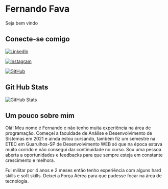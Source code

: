 
# Fernando Fava

Seja bem vindo 

## Conecte-se comigo
[![LinkedIn](https://img.shields.io/badge/LinkedIn-000?style=for-the-badge&logo=linkedin&logoColor=0E76A8)](https://www.linkedin.com/in/fernandofava/)

[![Instagram](https://img.shields.io/badge/Instagram-000?style=for-the-badge&logo=instagram)](https://www.instagram.com/fernando_fava/)

[![GitHub](https://img.shields.io/badge/GitHub-000?style=for-the-badge&logo=GitHub)](https://github.com/FernandoFava)


## Git Hub Stats
![GitHub Stats](https://github-readme-stats.vercel.app/api?username=FernandoFava&theme=transparent&bg_color=000&border_color=30A3DC&show_icons=true&icon_color=30A3DC&title_color=E94D5F&text_color=FFF)

## Um pouco sobre mim
Olá! Meu nome é Fernando e não tenho muita experiência na área de programação. Começei a faculdade de Análise e Desenvolvimento de Sistemas em 2021 e ainda estou cursando, também fiz um semestre na ETEC em Guarulhos-SP de Desenvolvimento WEB só que na época estava muito corrido e não consegui dar continuidade no curso.
Sou uma pessoa aberta a oportunidades e feedbacks para que sempre esteja em constante crescimento e melhora.


Fui militar por 4 anos e 2 meses então tenho experiência com alguns hard skills e soft skills. Deixei a Força Aérea para que pudesse focar na área de tecnologia. 